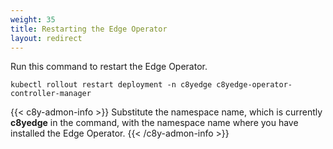 ```yaml
---
weight: 35
title: Restarting the Edge Operator
layout: redirect
---
```


Run this command to restart the Edge Operator. 

```shell
kubectl rollout restart deployment -n c8yedge c8yedge-operator-controller-manager
```
{{< c8y-admon-info >}}
Substitute the namespace name, which is currently **c8yedge** in the command, with the namespace name where you have installed the Edge Operator.
{{< /c8y-admon-info >}}